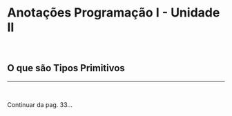# **Anotações Programação I - Unidade II**

&nbsp;

## **O que são Tipos Primitivos**

---

&nbsp;

Continuar da pag. 33...

